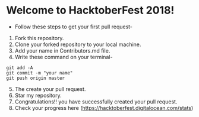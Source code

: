# Welcome to HacktoberFest 2018!

* Follow these steps to get your first pull request-

1. Fork this repository.
2. Clone your forked repository to your local machine.
3. Add your name in Contributors.md file.
4. Write these command on your terminal-
```
git add -A
git commit -m "your name"
git push origin master
```
5. The create your pull request.
6. Star my repository.
7. Congratulations!! you have successfully created your pull request.
8. Check your progress here (https://hacktoberfest.digitalocean.com/stats)
